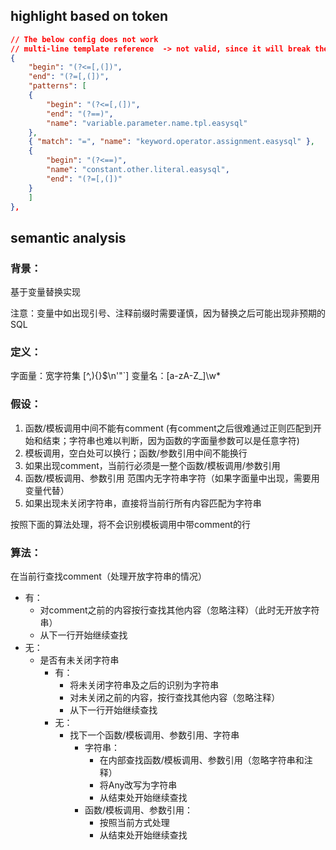 ## highlight based on token
```json
// The below config does not work
// multi-line template reference  -> not valid, since it will break the other syntax
{
    "begin": "(?<=[,(])",
    "end": "(?=[,(])",
    "patterns": [
    {
        "begin": "(?<=[,(])",
        "end": "(?==)",
        "name": "variable.parameter.name.tpl.easysql"
    },
    { "match": "=", "name": "keyword.operator.assignment.easysql" },
    {
        "begin": "(?<==)",
        "name": "constant.other.literal.easysql",
        "end": "(?=[,(])"
    }
    ]
},
```

## semantic analysis

### 背景：

基于变量替换实现

注意：变量中如出现引号、注释前缀时需要谨慎，因为替换之后可能出现非预期的SQL

### 定义：
字面量：宽字符集 [^,){}$\n'"`]
变量名：[a-zA-Z_]\w*


### 假设：

1. 函数/模板调用中间不能有comment (有comment之后很难通过正则匹配到开始和结束；字符串也难以判断，因为函数的字面量参数可以是任意字符)
2. 模板调用，空白处可以换行；函数/参数引用中间不能换行
3. 如果出现comment，当前行必须是一整个函数/模板调用/参数引用
4. 函数/模板调用、参数引用 范围内无字符串字符（如果字面量中出现，需要用变量代替）
5. 如果出现未关闭字符串，直接将当前行所有内容匹配为字符串

按照下面的算法处理，将不会识别模板调用中带comment的行

### 算法：

在当前行查找comment（处理开放字符串的情况）
- 有：
    - 对comment之前的内容按行查找其他内容（忽略注释）（此时无开放字符串）
    - 从下一行开始继续查找
- 无：
    - 是否有未关闭字符串
        - 有：
            - 将未关闭字符串及之后的识别为字符串
            - 对未关闭之前的内容，按行查找其他内容（忽略注释）
            - 从下一行开始继续查找
        - 无：
            - 找下一个函数/模板调用、参数引用、字符串
                - 字符串：
                    - 在内部查找函数/模板调用、参数引用（忽略字符串和注释）
                    - 将Any改写为字符串
                    - 从结束处开始继续查找
                - 函数/模板调用、参数引用：
                    - 按照当前方式处理
                    - 从结束处开始继续查找
